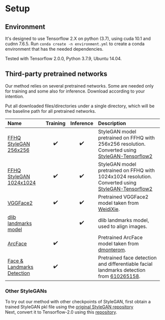 # Setup

## Environment

It's designed to use Tensorflow 2.X on python (3.7), using cuda 10.1 and cudnn 7.6.5.
Run `conda create -n environment.yml` to create a conda environment that has the needed dependencies.

Tested with Tensorflow 2.0.0, Python 3.7.9, Ubuntu 14.04. 


## Third-party pretrained networks

Our method relies on several pretrained networks.
Some are needed only for training and some also for inference.
Download according to your intention.

Put all downloaded files/directories under a single directory, which will
be the baseline path for all pretrained networks.

| Name | Training | Inference |Description
| :--- | :----------:| :----------:| :----------
|[FFHQ StyleGAN 256x256](https://drive.google.com/drive/folders/1OgLvUhd9FX9_mPXrfqAWaLZsceQzE9l4?usp=sharing) | :heavy_check_mark: | :heavy_check_mark:  | StyleGAN model pretrained on FFHQ with 256x256 resolution. Converted using [StyleGAN-Tensorflow2](https://github.com/YotamNitzan/StyleGAN-Tensorflow2)
|[FFHQ StyleGAN 1024x1024](https://drive.google.com/drive/folders/1jQxJsmapu6SjygvJfvP4-YVxZ9f5Hu_N?usp=sharing) | :heavy_check_mark: | :heavy_check_mark:  | StyleGAN model pretrained on FFHQ with 1024x1024 resolution. Converted using [StyleGAN-Tensorflow2](https://github.com/YotamNitzan/StyleGAN-Tensorflow2)
|[VGGFace2](https://drive.google.com/drive/folders/1jQxJsmapu6SjygvJfvP4-YVxZ9f5Hu_N?usp=sharing) | :heavy_check_mark: | :heavy_check_mark:  | Pretrained VGGFace2 model taken from [WeidiXie](https://github.com/WeidiXie/Keras-VGGFace2-ResNet50).
|[dlib landmarks model](http://dlib.net/files/shape_predictor_68_face_landmarks.dat.bz2) |  | :heavy_check_mark: | dlib landmarks model, used to align images.
|[ArcFace](https://drive.google.com/drive/folders/1F-Ll9Nw7I1FGP61cpQxOdhs2nxi0E5mg?usp=sharing) | :heavy_check_mark: |   | Pretrained ArcFace model taken from [dmonterom](https://github.com/dmonterom/face_recognition_TF2).
|[Face & Landmarks Detection](https://drive.google.com/drive/folders/1D__J9UMwzBNR9eVrQGYuL9ueYGi7G4qh?usp=sharing) | :heavy_check_mark: |   | Pretrained face detection and differentiable facial landmarks detection from [610265158](https://github.com/610265158/face_landmark).


### Other StyleGANs

To try out our method with other checkpoints of StyleGAN, first obtain a trained StyleGAN pkl file using the [original StyleGAN repository](https://github.com/NVlabs/stylegan)  
Next, convert it to Tensorflow-2.0 using this [repository](https://github.com/YotamNitzan/StyleGAN-Tensorflow2).



